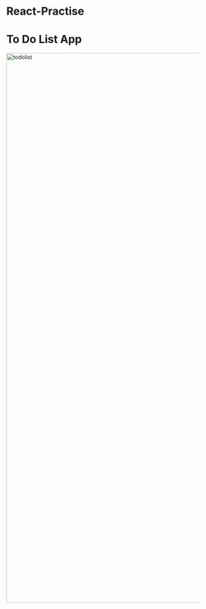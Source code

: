 # React-Practise

# To Do List App
<img src="https://github.com/eliifors/React-Practise/todoList\src\assets\todolist.png" alt="todolist" width="1433">

